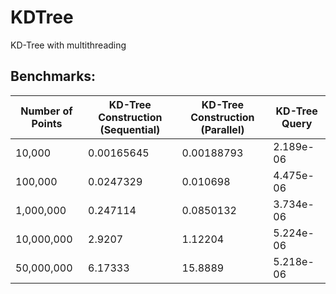 # KDTree

KD-Tree with multithreading

## Benchmarks:

| Number of Points | KD-Tree Construction (Sequential) | KD-Tree Construction (Parallel) | KD-Tree Query |
|------------------|-----------------------------------|---------------------------------|---------------|
| 10,000           | 0.00165645                        | 0.00188793                      | 2.189e-06     |
| 100,000          | 0.0247329                         | 0.010698                        | 4.475e-06     |
| 1,000,000        | 0.247114                          | 0.0850132                       | 3.734e-06     |
| 10,000,000       | 2.9207                            | 1.12204                         | 5.224e-06     |
| 50,000,000       | 6.17333                           | 15.8889                         | 5.218e-06     |